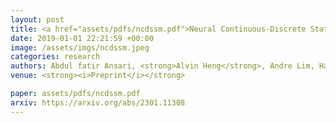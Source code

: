 ```yaml
---
layout: post
title: <a href="assets/pdfs/ncdssm.pdf">Neural Continuous-Discrete State Space Models for Irregularly-Sampled Time Series</a>
date: 2019-01-01 22:21:59 +00:00
image: /assets/imgs/ncdssm.jpeg
categories: research
authors: Abdul fatir Ansari, <strong>Alvin Heng</strong>, Andre Lim, Harold Soh
venue: <strong><i>Preprint</i></strong>

paper: assets/pdfs/ncdssm.pdf
arxiv: https://arxiv.org/abs/2301.11308
---
```

